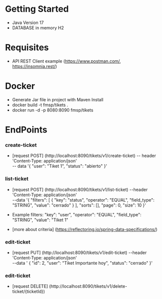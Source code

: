 # Getting Started

* Java Version 17
* DATABASE in memory H2

# Requisites
* API REST Client example (https://www.postman.com/, https://insomnia.rest/)

# Docker
* Generate Jar file in project with Maven Install
* docker build -t fmsp/tikets .
* docker run -d -p 8080:8090 fmsp/tikets

# EndPoints

### create-ticket
* [request POST] (http://localhost:8090/tikets/v1/create-ticket)
 -- header 'Content-Type: application/json' \
 -- data '{
      "user": "Tiket 1",
      "status": "abierto"
      }'

### list-ticket
* [request POST] (http://localhost:8090/tikets/v1/list-ticket)
  --header 'Content-Type: application/json' \
  --data '{
        "filters": [
           {
           "key": "status",
           "operator": "EQUAL",
           "field_type": "STRING",
           "value": "cerrado"
          }
        ],
        "sorts": [],
        "page": 0,
        "size": 10
        }'
* Example filters:
  "key": "user",
  "operator": "EQUAL",
  "field_type": "STRING",
  "value": "Tiket 1"

* [more about criteria] (https://reflectoring.io/spring-data-specifications/)

### edit-ticket
* [request PUT] (http://localhost:8090/tikets/v1/edit-ticket)
  --header 'Content-Type: application/json' \
  --data '	{
    "id": 2,
    "user": "Tiket Importante hoy",
    "status": "cerrado"
  }'


### edit-ticket
* [request DELETE] (http://localhost:8090/tikets/v1/delete-ticket/{ticketId})
